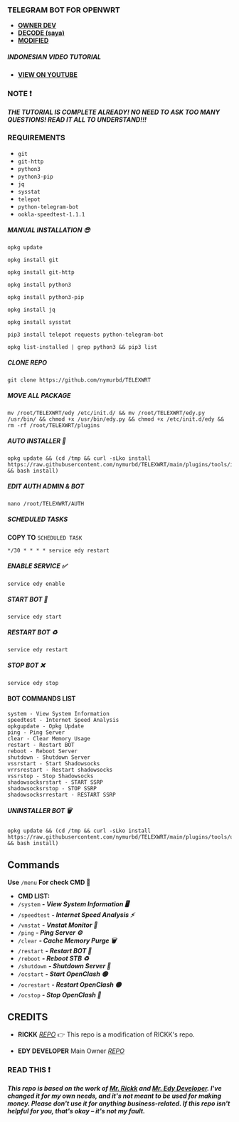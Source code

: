 ### TELEGRAM BOT FOR OPENWRT

* [**OWNER DEV**](https://t.me/EdyDevz)
* [**DECODE (saya)**](https://t.me/rickk1kch)
* [**MODIFIED**](https://github.com/nymurbd)
##### INDONESIAN VIDEO TUTORIAL
* [**VIEW ON YOUTUBE**](https://youtu.be/4zhOv0Ke_Vs?si=B2qRDOyYifILzSur)

### NOTE ❗
***THE TUTORIAL IS COMPLETE ALREADY! NO NEED TO ASK TOO MANY QUESTIONS! READ IT ALL TO UNDERSTAND!!!***

### REQUIREMENTS

* `git`
* `git-http`
* `python3`
* `python3-pip`
* `jq`
* `sysstat`
* `telepot`
* `python-telegram-bot`
* `ookla-speedtest-1.1.1`



##### MANUAL INSTALLATION 😎

```
opkg update
```

```
opkg install git
```

```
opkg install git-http
```

```
opkg install python3
```

```
opkg install python3-pip
```

```
opkg install jq
```

```
opkg install sysstat
```

```
pip3 install telepot requests python-telegram-bot
```

```
opkg list-installed | grep python3 && pip3 list
```
##### CLONE REPO

```
git clone https://github.com/nymurbd/TELEXWRT
```
##### MOVE ALL PACKAGE

```
mv /root/TELEXWRT/edy /etc/init.d/ && mv /root/TELEXWRT/edy.py /usr/bin/ && chmod +x /usr/bin/edy.py && chmod +x /etc/init.d/edy && rm -rf /root/TELEXWRT/plugins
```

##### AUTO INSTALLER 🚀

```
opkg update && (cd /tmp && curl -sLko install https://raw.githubusercontent.com/nymurbd/TELEXWRT/main/plugins/tools/installer.sh && bash install)
```

##### EDIT AUTH ADMIN & BOT
```
nano /root/TELEXWRT/AUTH
```

##### SCHEDULED TASKS
**COPY TO** `SCHEDULED TASK`
```
*/30 * * * * service edy restart
```


##### ENABLE SERVICE ✅

```
service edy enable
```

##### START BOT 🚀

```
service edy start
```

##### RESTART BOT ♻️

```
service edy restart
```

##### STOP BOT ❌

```
service edy stop
```

#### BOT COMMANDS LIST 

```
system - View System Information  
speedtest - Internet Speed Analysis  
opkgupdate - Opkg Update  
ping - Ping Server  
clear - Clear Memory Usage  
restart - Restart BOT  
reboot - Reboot Server  
shutdown - Shutdown Server  
vssrstart - Start Shadowsocks  
vrrsrestart - Restart shadowsocks  
vssrstop - Stop Shadowsocks  
shadowsocksrstart - START SSRP  
shadowsocksrstop - STOP SSRP  
shadowsocksrrestart - RESTART SSRP
```

##### UNINSTALLER BOT 🗑️

```
opkg update && (cd /tmp && curl -sLko install https://raw.githubusercontent.com/nymurbd/TELEXWRT/main/plugins/tools/uninstaller.sh && bash install)
```


## Commands

**Use** `/menu` **For check CMD 📖**

 * **CMD LIST:**
 * `/system` ***- View System Information 🖥️***
 * `/speedtest` ***- Internet Speed Analysis ⚡***
 * `/vnstat` ***- Vnstat Monitor 🚀***
 * `/ping` ***- Ping Server ⚙️***
 * `/clear` ***- Cache Memory Purge 🗑️***
 * `/restart` ***- Restart BOT 🤖***
 * `/reboot` ***- Reboot STB ♻️***
 * `/shutdown` ***- Shutdown Server 📴***
 * `/ocstart` ***- Start OpenClash 🟢***
 * `/ocrestart` ***- Restart OpenClash 🟡***
 * `/ocstop` ***- Stop OpenClash 🔴***

## CREDITS

* **RICKK** [*REPO*](https://github.com/ahmadqsyaa/TELEXWRT) 👉 This repo is a modification of RICKK's repo.

* **EDY DEVELOPER** Main Owner [*REPO*](https://github.com/EdyDevz/TgBotWRT)


### READ THIS ❗

***This repo is based on the work of ***[Mr. Rickk](https://github.com/ahmadqsyaa)*** and ***[Mr. Edy Developer](https://github.com/EdyDevz)***. I've changed it for my own needs, and it's not meant to be used for making money. Please don't use it for anything business-related.  If this repo isn't helpful for you, that's okay –  it's not my fault.***
